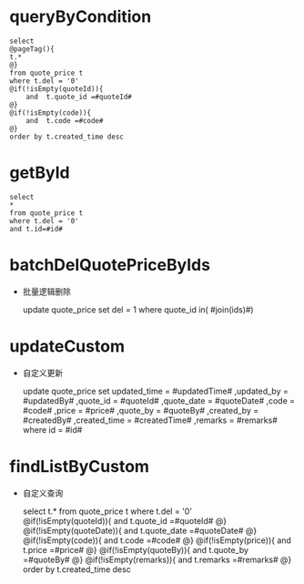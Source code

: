 queryByCondition
===


    select 
    @pageTag(){
    t.*
    @}
    from quote_price t
    where t.del = '0'  
    @if(!isEmpty(quoteId)){
        and  t.quote_id =#quoteId#
    @}
    @if(!isEmpty(code)){
        and  t.code =#code#
    @}
    order by t.created_time desc
    
    
    
getById
===

    select
    *
    from quote_price t
    where t.del = '0'
    and t.id=#id#



batchDelQuotePriceByIds
===

* 批量逻辑删除

    update quote_price set del = 1 where quote_id  in( #join(ids)#)
    


updateCustom
===

* 自定义更新

    update quote_price 
    set 
        updated_time = #updatedTime#
        ,updated_by = #updatedBy#
                ,quote_id = #quoteId#
                ,quote_date = #quoteDate#
                ,code = #code#
                ,price = #price#
                ,quote_by = #quoteBy#
                ,created_by = #createdBy#
                ,created_time = #createdTime#
                ,remarks = #remarks#
    where id  = #id#
    
    
    
findListByCustom
===

* 自定义查询


    select 
    t.*
    from quote_price t
    where t.del = '0'  
    @if(!isEmpty(quoteId)){
        and  t.quote_id =#quoteId#
    @}
    @if(!isEmpty(quoteDate)){
        and  t.quote_date =#quoteDate#
    @}
    @if(!isEmpty(code)){
        and  t.code =#code#
    @}
    @if(!isEmpty(price)){
        and  t.price =#price#
    @}
    @if(!isEmpty(quoteBy)){
        and  t.quote_by =#quoteBy#
    @}
    @if(!isEmpty(remarks)){
        and  t.remarks =#remarks#
    @}
    order by t.created_time desc